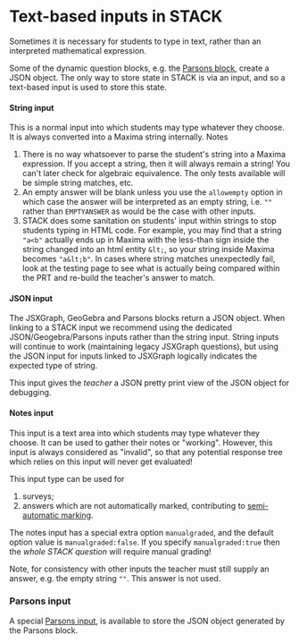 # Text-based inputs in STACK

Sometimes it is necessary for students to type in text, rather than an interpreted mathematical expression.

Some of the dynamic question blocks, e.g. the [Parsons block](../../Specialist_tools/Drag_and_drop/index.md), create a JSON object.  The only way to store state in STACK is via an input, and so a text-based input is used to store this state.

#### String input ####

This is a normal input into which students may type whatever they choose.  It is always converted into a Maxima string internally.
Notes

1.  There is no way whatsoever to parse the student's string into a Maxima expression.  If you accept a string, then it will always remain a string! You can't later check for algebraic equivalence. The only tests available will be simple string matches, etc.
2.  An empty answer will be blank unless you use the `allowempty` option in which case the answer will be interpreted as an empty string, i.e. `""` rather than `EMPTYANSWER` as would be the case with other inputs.
3.  STACK does some sanitation on students' input within strings to stop students typing in HTML code.  For example, you may find that a string <code>"a<b"</code> actually ends up in Maxima with the less-than sign inside the string changed into an html entity <code>&amp;lt;</code>, so your string inside Maxima becomes <code>"a&amp;lt;b"</code>.  In cases where string matches unexpectedly fail, look at the testing page to see what is actually being compared within the PRT and re-build the teacher's answer to match.

#### JSON input ####

The JSXGraph, GeoGebra and Parsons blocks return a JSON object.  When linking to a STACK input we recommend using the dedicated JSON/Geogebra/Parsons inputs rather than the string input.  String inputs will continue to work (maintaining legacy JSXGraph questions), but using the JSON input for inputs linked to JSXGraph logically indicates the expected type of string.

This input gives the _teacher_ a JSON pretty print view of the JSON object for debugging.

#### Notes input ####

This input is a text area into which students may type whatever they choose.  It can be used to gather their notes or "working".  However, this input is always considered as "invalid", so that any potential response tree which relies on this input will never get evaluated!

This input type can be used for

1. surveys;
2. answers which are not automatically marked, contributing to [semi-automatic marking](../../Moodle/Semi-automatic_Marking.md).

The notes input has a special extra option `manualgraded`, and the default option value is `manualgraded:false`.  If you specify `manualgraded:true` then the _whole STACK question_ will require manual grading!

Note, for consistency with other inputs the teacher must still supply an answer, e.g. the empty string `""`.  This answer is not used.

### Parsons input ###

A special [Parsons input](../../Specialist_tools/Drag_and_drop/index.md), is available to store the JSON object generated by the Parsons block.